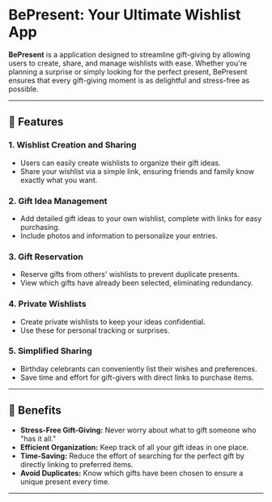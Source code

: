 # BePresent: Your Ultimate Wishlist App

**BePresent** is a application designed to streamline gift-giving by allowing users to create, share, and manage wishlists with ease. Whether you're planning a surprise or simply looking for the perfect present, BePresent ensures that every gift-giving moment is as delightful and stress-free as possible. 

---

## 🎁 Features

### 1. **Wishlist Creation and Sharing**
- Users can easily create wishlists to organize their gift ideas.
- Share your wishlist via a simple link, ensuring friends and family know exactly what you want.

### 2. **Gift Idea Management**
- Add detailed gift ideas to your own wishlist, complete with links for easy purchasing.
- Include photos and information to personalize your entries.

### 3. **Gift Reservation**
- Reserve gifts from others' wishlists to prevent duplicate presents.
- View which gifts have already been selected, eliminating redundancy.

### 4. **Private Wishlists**
- Create private wishlists to keep your ideas confidential.
- Use these for personal tracking or surprises.

### 5. **Simplified Sharing**
- Birthday celebrants can conveniently list their wishes and preferences.
- Save time and effort for gift-givers with direct links to purchase items.

---

## 🚀 Benefits

- **Stress-Free Gift-Giving:** Never worry about what to gift someone who "has it all."
- **Efficient Organization:** Keep track of all your gift ideas in one place.
- **Time-Saving:** Reduce the effort of searching for the perfect gift by directly linking to preferred items.
- **Avoid Duplicates:** Know which gifts have been chosen to ensure a unique present every time.

---
